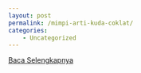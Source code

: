 ```yaml
---
layout: post
permalink: /mimpi-arti-kuda-coklat/
categories:
    - Uncategorized
---
```


[Baca Selengkapnya](/08)